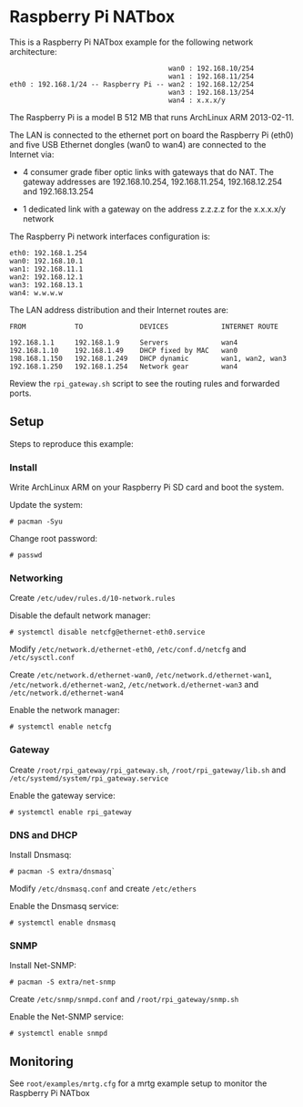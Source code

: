 Raspberry Pi NATbox
====================

This is a Raspberry Pi NATbox example for the following network
architecture:


                                           wan0 : 192.168.10/254
                                           wan1 : 192.168.11/254
    eth0 : 192.168.1/24 -- Raspberry Pi -- wan2 : 192.168.12/254
                                           wan3 : 192.168.13/254
                                           wan4 : x.x.x/y

The Raspberry Pi is a model B 512 MB that runs ArchLinux ARM
2013-02-11.

The LAN is connected to the ethernet port on board the Raspberry Pi
(eth0) and five USB Ethernet dongles (wan0 to wan4) are connected to
the Internet via:

- 4 consumer grade fiber optic links with gateways that do NAT. The
  gateway addresses are 192.168.10.254, 192.168.11.254, 192.168.12.254
  and 192.168.13.254

- 1 dedicated link with a gateway on the address z.z.z.z for the
  x.x.x.x/y network

The Raspberry Pi network interfaces configuration is:

    eth0: 192.168.1.254
    wan0: 192.168.10.1
    wan1: 192.168.11.1
    wan2: 192.168.12.1
    wan3: 192.168.13.1
    wan4: w.w.w.w

The LAN address distribution and their Internet routes are:

    FROM            TO              DEVICES             INTERNET ROUTE
    
    192.168.1.1     192.168.1.9     Servers             wan4
    192.168.1.10    192.168.1.49    DHCP fixed by MAC   wan0
    198.168.1.150   192.168.1.249   DHCP dynamic        wan1, wan2, wan3
    192.168.1.250   192.168.1.254   Network gear        wan4

Review the `rpi_gateway.sh` script to see the routing rules and
forwarded ports.

Setup
-----

Steps to reproduce this example:

### Install 

Write ArchLinux ARM on your Raspberry Pi SD card and boot the system.

Update the system:

    # pacman -Syu

Change root password:

    # passwd

### Networking

Create `/etc/udev/rules.d/10-network.rules`

Disable the default network manager:

    # systemctl disable netcfg@ethernet-eth0.service

Modify `/etc/network.d/ethernet-eth0`, `/etc/conf.d/netcfg` and
`/etc/sysctl.conf`

Create `/etc/network.d/ethernet-wan0`, `/etc/network.d/ethernet-wan1`,
`/etc/network.d/ethernet-wan2`, `/etc/network.d/ethernet-wan3` and
`/etc/network.d/ethernet-wan4`

Enable the network manager: 

    # systemctl enable netcfg

### Gateway

Create `/root/rpi_gateway/rpi_gateway.sh`, `/root/rpi_gateway/lib.sh`
and `/etc/systemd/system/rpi_gateway.service`

Enable the gateway service:

    # systemctl enable rpi_gateway

### DNS and DHCP

Install Dnsmasq:

    # pacman -S extra/dnsmasq`

Modify `/etc/dnsmasq.conf` and create `/etc/ethers`

Enable the Dnsmasq service: 

    # systemctl enable dnsmasq

### SNMP

Install Net-SNMP:

    # pacman -S extra/net-snmp

Create `/etc/snmp/snmpd.conf` and `/root/rpi_gateway/snmp.sh`

Enable the Net-SNMP service: 

    # systemctl enable snmpd

Monitoring
----------

See `root/examples/mrtg.cfg` for a mrtg example setup to monitor the
Raspberry Pi NATbox
